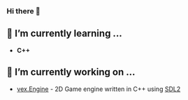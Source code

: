 ### Hi there 👋
## 🌱 I’m currently learning ...
- **C++**
## 🔭 I’m currently working on ...
- [vex.Engine](https://github.com/VexEngine) - 2D Game engine written in C++ using [SDL2](https://www.libsdl.org/)
 
<!--
**Empezeeet/Empezeeet** is a ✨ _special_ ✨ repository because its `README.md` (this file) appears on your GitHub profile.

Here are some ideas to get you started:

- 🔭 I’m currently working on ...
- 🌱 I’m currently learning ...
- 👯 I’m looking to collaborate on ...
- 🤔 I’m looking for help with ...
- 💬 Ask me about ...
- 📫 How to reach me: ...
- 😄 Pronouns: ...
- ⚡ Fun fact: ...
-->
